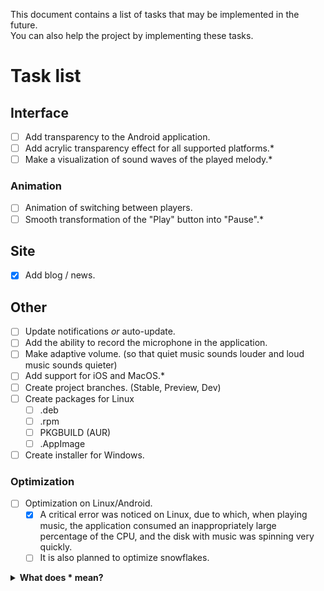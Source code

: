 This document contains a list of tasks that may be implemented in the future.<br>
You can also help the project by implementing these tasks.
# Task list
## Interface
- [ ] Add transparency to the Android application.
- [ ] Add acrylic transparency effect for all supported platforms.*
- [ ] Make a visualization of sound waves of the played melody.*
### Animation
- [ ] Animation of switching between players.
- [ ] Smooth transformation of the "Play" button into "Pause".*
## Site
- [x] Add blog / news.
## Other
- [ ] Update notifications *or* auto-update.
- [ ] Add the ability to record the microphone in the application.
- [ ] Make adaptive volume. (so that quiet music sounds louder and loud music sounds quieter)
- [ ] Add support for iOS and MacOS.*
- [ ] Create project branches. (Stable, Preview, Dev)
- [ ] Create packages for Linux
    - [ ] .deb
    - [ ] .rpm
    - [ ] PKGBUILD (AUR)
    - [ ] .AppImage
- [ ] Create installer for Windows.
### Optimization
- [ ] Optimization on Linux/Android.
    - [x] A critical error was noticed on Linux, due to which, when playing music, the application consumed an inappropriately large percentage of the CPU, and the disk with music was spinning very quickly.
    - [ ] It is also planned to optimize snowflakes.

<details>

<summary><b>What does * mean?</b></summary>

The star at the end of the task can mean these options:
* It can be very difficult to implement the task.
* The task has no priority.

So you shouldn't hope for the implementation of these tasks.

</details>